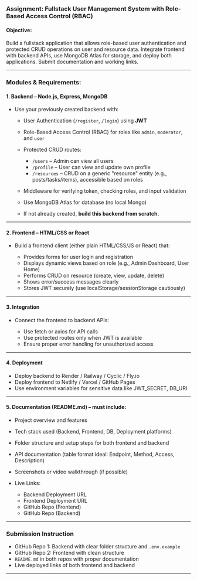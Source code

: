 
### **Assignment: Fullstack User Management System with Role-Based Access Control (RBAC)**

#### **Objective:**

Build a fullstack application that allows role-based user authentication and protected CRUD operations on user and resource data. Integrate frontend with backend APIs, use MongoDB Atlas for storage, and deploy both applications. Submit documentation and working links.

---

### **Modules & Requirements:**

#### 1. **Backend – Node.js, Express, MongoDB**

* Use your previously created backend with:

  * User Authentication (`/register`, `/login`) using **JWT**

  * Role-Based Access Control (RBAC) for roles like `admin`, `moderator`, and `user`

  * Protected CRUD routes:

    * `/users` – Admin can view all users
    * `/profile` – User can view and update own profile
    * `/resources` – CRUD on a generic "resource" entity (e.g., posts/tasks/items), accessible based on roles

  * Middleware for verifying token, checking roles, and input validation

  * Use MongoDB Atlas for database (no local Mongo)

  * If not already created, **build this backend from scratch.**

---

#### 2. **Frontend – HTML/CSS or React**

* Build a frontend client (either plain HTML/CSS/JS or React) that:

  * Provides forms for user login and registration
  * Displays dynamic views based on role (e.g., Admin Dashboard, User Home)
  * Performs CRUD on resource (create, view, update, delete)
  * Shows error/success messages clearly
  * Stores JWT securely (use localStorage/sessionStorage cautiously)

---

#### 3. **Integration**

* Connect the frontend to backend APIs:

  * Use fetch or axios for API calls
  * Use protected routes only when JWT is available
  * Ensure proper error handling for unauthorized access

---

#### 4. **Deployment**

* Deploy backend to Render / Railway / Cyclic / Fly.io
* Deploy frontend to Netlify / Vercel / GitHub Pages
* Use environment variables for sensitive data like JWT\_SECRET, DB\_URI

---

#### 5. **Documentation (README.md) – must include:**

* Project overview and features
* Tech stack used (Backend, Frontend, DB, Deployment platforms)
* Folder structure and setup steps for both frontend and backend
* API documentation (table format ideal: Endpoint, Method, Access, Description)
* Screenshots or video walkthrough (if possible)
* Live Links:

  * Backend Deployment URL
  * Frontend Deployment URL
  * GitHub Repo (Frontend)
  * GitHub Repo (Backend)

---

### **Submission Instruction**

* GitHub Repo 1: Backend with clear folder structure and `.env.example`
* GitHub Repo 2: Frontend with clean structure
* `README.md` in both repos with proper documentation
* Live deployed links of both frontend and backend

---
